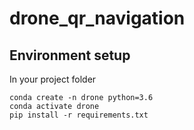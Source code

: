 # drone_qr_navigation
## Environment setup

In your project folder
```
conda create -n drone python=3.6
conda activate drone
pip install -r requirements.txt
```
